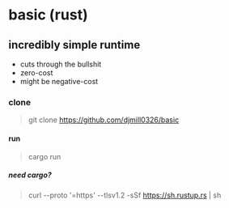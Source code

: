 # basic (rust)
## incredibly simple runtime
- cuts through the bullshit
- zero-cost
- might be negative-cost
### clone
> git clone https://github.com/djmill0326/basic
#### run
> cargo run
##### need cargo?
> curl --proto '=https' --tlsv1.2 -sSf https://sh.rustup.rs | sh
